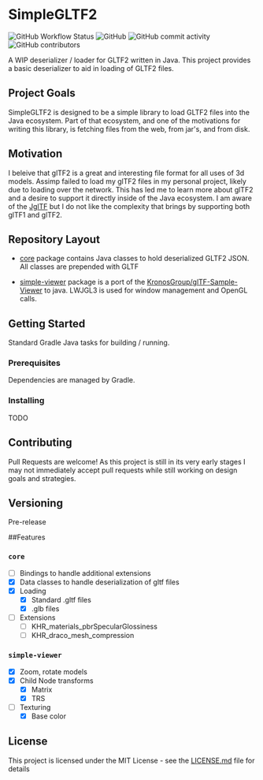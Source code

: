 # SimpleGLTF2

![GitHub Workflow Status](https://img.shields.io/github/workflow/status/MESLewis/SimpleGLTF2/Java%20CI?style=plastic)
![GitHub](https://img.shields.io/github/license/MESLewis/SimpleGLTF2)
![GitHub commit activity](https://img.shields.io/github/commit-activity/m/MESLewis/SimpleGLTF2)
![GitHub contributors](https://img.shields.io/github/contributors/MESLewis/SimpleGLTF2)

A WIP deserializer / loader for GLTF2 written in Java.
This project provides a basic deserializer to aid in loading of GLTF2 files.

## Project Goals

SimpleGLTF2 is designed to be a simple library to load GLTF2 files into the Java ecosystem. Part of that ecosystem, and one of the motivations for writing this library, is fetching files from the web, from jar's, and from disk.

## Motivation

I beleive that glTF2 is a great and interesting file format for all uses of 3d models. Assimp failed to load my glTF2 files in my personal project, likely due to loading over the network. This has led me to learn more about glTF2 and a desire to support it directly inside of the Java ecosystem. I am aware of the [JglTF](https://github.com/javagl/JglTF) but I do not like the complexity that brings by supporting both glTF1 and glTF2.

## Repository Layout

- [core](https://github.com/MESLewis/SimpleGLTF2/tree/master/core) package
contains Java classes to hold deserialized GLTF2 JSON. All classes are prepended with GLTF

- [simple-viewer](https://github.com/MESLewis/SimpleGLTF2/tree/master/simple-viewer) package is a port of the [KronosGroup/glTF-Sample-Viewer](https://github.com/KhronosGroup/glTF-Sample-Viewer) to java. LWJGL3 is used for window management and OpenGL calls.

## Getting Started

Standard Gradle Java tasks for building / running.

### Prerequisites

Dependencies are managed by Gradle.

### Installing

TODO

## Contributing

Pull Requests are welcome! As this project is still in its very early stages I may not immediately accept pull requests while still working on design goals and strategies.

## Versioning
Pre-release

##Features

### `core`
- [ ] Bindings to handle additional extensions
- [X] Data classes to handle deserialization of gltf files
- [X] Loading
  - [X] Standard .gltf files
  - [X] .glb files
- [ ] Extensions
  - [ ] KHR_materials_pbrSpecularGlossiness
  - [ ] KHR_draco_mesh_compression
  
### `simple-viewer`
- [X] Zoom, rotate models
- [X] Child Node transforms
  - [X] Matrix
  - [X] TRS
- [ ] Texturing
  - [X] Base color

## License

This project is licensed under the MIT License - see the [LICENSE.md](LICENSE.md) file for details
